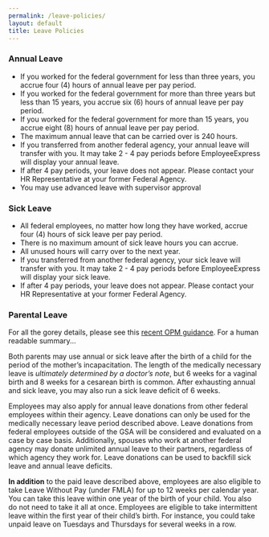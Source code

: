 ```yaml
---
permalink: /leave-policies/
layout: default
title: Leave Policies
---
```


### Annual Leave

- If you worked for the federal government for less than three years, you accrue four (4) hours of annual leave per pay period.
- If you worked for the federal government for more than three years but less than 15 years, you accrue six (6) hours of annual leave per pay period.
- If you worked for the federal government for more than 15 years, you accrue eight (8) hours of annual leave per pay period.
- The maximum annual leave that can be carried over is 240 hours.
- If you transferred from another federal agency, your annual leave will transfer with you. It may take 2 - 4 pay periods before EmployeeExpress will display your annual leave.
- If after 4 pay periods, your leave does not appear. Please contact your HR Representative at your former Federal Agency.
- You may use advanced leave with supervisor approval

### Sick Leave 

- All federal employees, no matter how long they have worked, accrue four (4) hours of sick leave per pay period.
- There is no maximum amount of sick leave hours you can accrue.
- All unused hours will carry over to the next year.
- If you transferred from another federal agency, your sick leave will transfer with you. It may take 2 - 4 pay periods before EmployeeExpress will display your sick leave.
- If after 4 pay periods, your leave does not appear. Please contact your HR Representative at your former Federal Agency.

### Parental Leave 

For all the gorey details, please see this [recent OPM guidance](http://www.opm.gov/policy-data-oversight/pay-leave/leave-administration/fact-sheets/handbook-on-leave-and-workplace-flexibilities-for-childbirth-adoption-and-foster-care.pdf). For a human readable summary...

Both parents may use annual or sick leave after the birth of a child for the period of the mother’s incapacitation. The length of the medically necessary leave is *ultimately determined by a doctor’s note*, but 6 weeks for a vaginal birth and 8 weeks for a cesarean birth is common. After exhausting annual and sick leave, you may also run a sick leave deficit of 6 weeks.

Employees may also apply for annual leave donations from other federal employees within their agency. Leave donations can only be used for the medically necessary leave period described above. Leave donations from federal employees outside of the GSA will be considered and evaluated on a case by case basis. Additionally, spouses who work at another federal agency may donate unlimited annual leave to their partners, regardless of which agency they work for. Leave donations can be used to backfill sick leave and annual leave deficits. 

**In addition** to the paid leave described above, employees are also eligible to take Leave Without Pay (under FMLA) for up to 12 weeks per calendar year. You can take this leave within one year of the birth of your child. You also do not need to take it all at once. Employees are eligible to take intermittent leave within the first year of their child’s birth. For instance, you could take unpaid leave on Tuesdays and Thursdays for several weeks in a row. 

